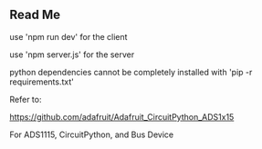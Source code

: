 ## Read Me

use 'npm run dev' for the client

use 'npm server.js' for the server

python dependencies cannot be completely installed with 'pip -r requirements.txt'

Refer to:

https://github.com/adafruit/Adafruit_CircuitPython_ADS1x15

For ADS1115, CircuitPython, and Bus Device
